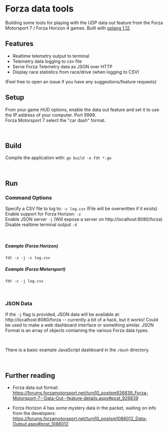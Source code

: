# Forza data tools
Building some tools for playing with the UDP data out feature from the Forza Motorsport 7 / Forza Horizon 4 games. Built with [golang 1.12](https://golang.org/dl/).  




## Features
- Realtime telemetry output to terminal  
- Telemetry data logging to csv file  
- Serve Forza Telemetry data as JSON over HTTP
- Display race statistics from race/drive (when logging to CSV)  



(Feel free to open an issue if you have any suggestions/feature requests)
&nbsp;

## Setup
From your game HUD options, enable the data out feature and set it to use the IP address of your computer. Port 9999.  
Forza Motorsport 7 select the "car dash" format.

&nbsp;

## Build
Compile the application with: `go build -o fdt *.go`  

&nbsp;

## Run
### Command Options
Specify a CSV file to log to: `-c log.csv` (File will be overwritten if it exists)    
Enable support for Forza Horizon: `-z`    
Enable JSON server `-j` (Will expose a server on http://localhost:8080/forza)  
Disable realtime terminal output `-d`  

&nbsp;

##### Example (Forza Horizon)
`fdt -z -j -c log.csv`  

##### Example (Forza Motorsport)
`fdt -c -j log.csv`  

&nbsp;

### JSON Data
If the `-j` flag is provided, JSON data will be available at: http://localhost:8080/forza -- currently a bit of a hack, but it works!  Could be used to make a web dashboard interface or something similar. JSON Format is an array of objects containing the various Forza data types.  

&nbsp; 

There is a basic example JavaScript dashboard in the `/dash` directory.  

&nbsp; 

## Further reading
- Forza data out format: https://forums.forzamotorsport.net/turn10_postsm926839_Forza-Motorsport-7--Data-Out--feature-details.aspx#post_926839

- Forza Horizon 4 has some mystery data in the packet, waiting on info from the developers: https://forums.forzamotorsport.net/turn10_postsm1086012_Data-Output.aspx#post_1086012